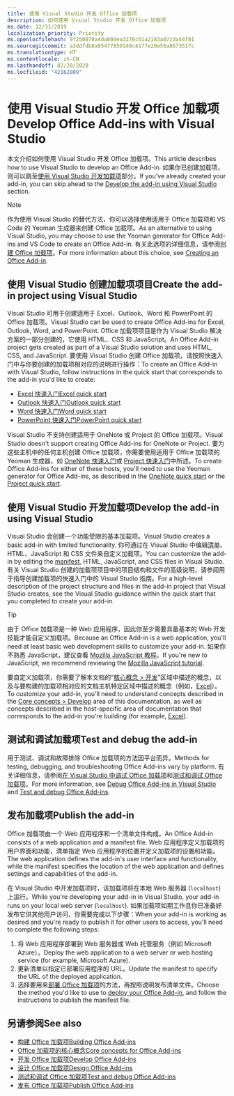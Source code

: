 ```yaml
---
title: 使用 Visual Studio 开发 Office 加载项
description: 如何使用 Visual Studio 开发 Office 加载项
ms.date: 12/31/2019
localization_priority: Priority
ms.openlocfilehash: 9f250078a4da80dea3276c51a2183a072da44f81
ms.sourcegitcommit: a3ddfdb8a95477850148c4177e20e56a8673517c
ms.translationtype: HT
ms.contentlocale: zh-CN
ms.lasthandoff: 02/20/2020
ms.locfileid: "42162809"
---
```

# <a name="develop-office-add-ins-with-visual-studio"></a><span data-ttu-id="b8e53-103">使用 Visual Studio 开发 Office 加载项</span><span class="sxs-lookup"><span data-stu-id="b8e53-103">Develop Office Add-ins with Visual Studio</span></span>

<span data-ttu-id="b8e53-104">本文介绍如何使用 Visual Studio 开发 Office 加载项。</span><span class="sxs-lookup"><span data-stu-id="b8e53-104">This article describes how to use Visual Studio to develop an Office Add-in.</span></span> <span data-ttu-id="b8e53-105">如果你已创建加载项，则可以跳至[使用 Visual Studio 开发加载项](#develop-the-add-in-using-visual-studio)部分。</span><span class="sxs-lookup"><span data-stu-id="b8e53-105">If you've already created your add-in, you can skip ahead to the [Develop the add-in using Visual Studio](#develop-the-add-in-using-visual-studio) section.</span></span>

> [!NOTE]
> <span data-ttu-id="b8e53-106">作为使用 Visual Studio 的替代方法，你可以选择使用适用于 Office 加载项和 VS Code 的 Yeoman 生成器来创建 Office 加载项。</span><span class="sxs-lookup"><span data-stu-id="b8e53-106">As an alternative to using Visual Studio, you may choose to use the Yeoman generator for Office Add-ins and VS Code to create an Office Add-in.</span></span> <span data-ttu-id="b8e53-107">有关此选项的详细信息，请参阅[创建 Office 加载项](../overview/office-add-ins-fundamentals.md#creating-an-office-add-in)。</span><span class="sxs-lookup"><span data-stu-id="b8e53-107">For more information about this choice, see [Creating an Office Add-in](../overview/office-add-ins-fundamentals.md#creating-an-office-add-in).</span></span>

## <a name="create-the-add-in-project-using-visual-studio"></a><span data-ttu-id="b8e53-108">使用 Visual Studio 创建加载项项目</span><span class="sxs-lookup"><span data-stu-id="b8e53-108">Create the add-in project using Visual Studio</span></span>

<span data-ttu-id="b8e53-109">Visual Studio 可用于创建适用于 Excel、Outlook、Word 和 PowerPoint 的 Office 加载项。</span><span class="sxs-lookup"><span data-stu-id="b8e53-109">Visual Studio can be used to create Office Add-ins for Excel, Outlook, Word, and PowerPoint.</span></span> <span data-ttu-id="b8e53-110">Office 加载项项目是作为 Visual Studio 解决方案的一部分创建的，它使用 HTML、CSS 和 JavaScript。</span><span class="sxs-lookup"><span data-stu-id="b8e53-110">An Office Add-in project gets created as part of a Visual Studio solution and uses HTML, CSS, and JavaScript.</span></span> <span data-ttu-id="b8e53-111">要使用 Visual Studio 创建 Office 加载项，请按照快速入门中与你要创建的加载项相对应的说明进行操作：</span><span class="sxs-lookup"><span data-stu-id="b8e53-111">To create an Office Add-in with Visual Studio, follow instructions in the quick start that corresponds to the add-in you'd like to create:</span></span>

- [<span data-ttu-id="b8e53-112">Excel 快速入门</span><span class="sxs-lookup"><span data-stu-id="b8e53-112">Excel quick start</span></span>](../quickstarts/excel-quickstart-jquery.md?tabs=visualstudio)
- [<span data-ttu-id="b8e53-113">Outlook 快速入门</span><span class="sxs-lookup"><span data-stu-id="b8e53-113">Outlook quick start</span></span>](../quickstarts/outlook-quickstart.md?tabs=visualstudio)
- [<span data-ttu-id="b8e53-114">Word 快速入门</span><span class="sxs-lookup"><span data-stu-id="b8e53-114">Word quick start</span></span>](../quickstarts/word-quickstart.md?tabs=visualstudio)
- [<span data-ttu-id="b8e53-115">PowerPoint 快速入门</span><span class="sxs-lookup"><span data-stu-id="b8e53-115">PowerPoint quick start</span></span>](../quickstarts/powerpoint-quickstart.md?tabs=visualstudio)

<span data-ttu-id="b8e53-116">Visual Studio 不支持创建适用于 OneNote 或 Project 的 Office 加载项。</span><span class="sxs-lookup"><span data-stu-id="b8e53-116">Visual Studio doesn't support creating Office Add-ins for OneNote or Project.</span></span> <span data-ttu-id="b8e53-117">要为这些主机中的任何主机创建 Office 加载项，你需要使用适用于 Office 加载项的 Yeoman 生成器，如 [OneNote 快速入门](../quickstarts/onenote-quickstart.md)或 [Project 快速入门](../quickstarts/project-quickstart.md)中所述。</span><span class="sxs-lookup"><span data-stu-id="b8e53-117">To create Office Add-ins for either of these hosts, you'll need to use the Yeoman generator for Office Add-ins, as described in the [OneNote quick start](../quickstarts/onenote-quickstart.md) or the [Project quick start](../quickstarts/project-quickstart.md).</span></span>

## <a name="develop-the-add-in-using-visual-studio"></a><span data-ttu-id="b8e53-118">使用 Visual Studio 开发加载项</span><span class="sxs-lookup"><span data-stu-id="b8e53-118">Develop the add-in using Visual Studio</span></span>

<span data-ttu-id="b8e53-119">Visual Studio 会创建一个功能受限的基本加载项。</span><span class="sxs-lookup"><span data-stu-id="b8e53-119">Visual Studio creates a basic add-in with limited functionality.</span></span> <span data-ttu-id="b8e53-120">你可通过在 Visual Studio 中编辑[清单](add-in-manifests.md)、HTML、JavaScript 和 CSS 文件来自定义加载项。</span><span class="sxs-lookup"><span data-stu-id="b8e53-120">You can customize the add-in by editing the [manifest](add-in-manifests.md), HTML, JavaScript, and CSS files in Visual Studio.</span></span> <span data-ttu-id="b8e53-121">有关 Visual Studio 创建的加载项项目中的项目结构和文件的高级说明，请参阅用于指导创建加载项的快速入门中的 Visual Studio 指南。</span><span class="sxs-lookup"><span data-stu-id="b8e53-121">For a high-level description of the project structure and files in the add-in project that Visual Studio creates, see the Visual Studio guidance within the quick start that you completed to create your add-in.</span></span> 

> [!TIP]
> <span data-ttu-id="b8e53-122">由于 Office 加载项是一种 Web 应用程序，因此你至少需要具备基本的 Web 开发技能才能自定义加载项。</span><span class="sxs-lookup"><span data-stu-id="b8e53-122">Because an Office Add-in is a web application, you'll need at least basic web development skills to customize your add-in.</span></span> <span data-ttu-id="b8e53-123">如果你不熟悉 JavaScript，建议查看 [Mozilla JavaScript 教程](https://developer.mozilla.org/docs/Web/JavaScript/Guide/Introduction)。</span><span class="sxs-lookup"><span data-stu-id="b8e53-123">If you're new to JavaScript, we recommend reviewing the [Mozilla JavaScript tutorial](https://developer.mozilla.org/docs/Web/JavaScript/Guide/Introduction).</span></span>

<span data-ttu-id="b8e53-124">要自定义加载项，你需要了解本文档的“[核心概念 > 开发](develop-overview.md)”区域中描述的概念，以及与要构建的加载项相对应的文档主机特定区域中描述的概念（例如，[Excel](../excel/index.md)）。</span><span class="sxs-lookup"><span data-stu-id="b8e53-124">To customize your add-in, you'll need to understand concepts described in the [Core concepts > Develop](develop-overview.md) area of this documentation, as well as concepts described in the host-specific area of documentation that corresponds to the add-in you're building (for example, [Excel](../excel/index.md)).</span></span> 

## <a name="test-and-debug-the-add-in"></a><span data-ttu-id="b8e53-125">测试和调试加载项</span><span class="sxs-lookup"><span data-stu-id="b8e53-125">Test and debug the add-in</span></span>

<span data-ttu-id="b8e53-126">用于测试、调试和故障排除 Office 加载项的方法因平台而异。</span><span class="sxs-lookup"><span data-stu-id="b8e53-126">Methods for testing, debugging, and troubleshooting Office Add-ins vary by platform.</span></span> <span data-ttu-id="b8e53-127">有关详细信息，请参阅[在 Visual Studio 中调试 Office 加载项](debug-office-add-ins-in-visual-studio.md)和[测试和调试 Office 加载项](../testing/test-debug-office-add-ins.md)。</span><span class="sxs-lookup"><span data-stu-id="b8e53-127">For more information, see [Debug Office Add-ins in Visual Studio](debug-office-add-ins-in-visual-studio.md) and [Test and debug Office Add-ins](../testing/test-debug-office-add-ins.md).</span></span>

## <a name="publish-the-add-in"></a><span data-ttu-id="b8e53-128">发布加载项</span><span class="sxs-lookup"><span data-stu-id="b8e53-128">Publish the add-in</span></span>

<span data-ttu-id="b8e53-129">Office 加载项由一个 Web 应用程序和一个清单文件构成。</span><span class="sxs-lookup"><span data-stu-id="b8e53-129">An Office Add-in consists of a web application and a manifest file.</span></span> <span data-ttu-id="b8e53-130">Web 应用程序定义加载项的用户界面和功能，清单指定 Web 应用程序的位置并定义加载项的设置和功能。</span><span class="sxs-lookup"><span data-stu-id="b8e53-130">The web application defines the add-in's user interface and functionality, while the manifest specifies the location of the web application and defines settings and capabilities of the add-in.</span></span>

<span data-ttu-id="b8e53-131">在 Visual Studio 中开发加载项时，该加载项将在本地 Web 服务器 (`localhost`) 上运行。</span><span class="sxs-lookup"><span data-stu-id="b8e53-131">While you're developing your add-in in Visual Studio, your add-in runs on your local web server (`localhost`).</span></span> <span data-ttu-id="b8e53-132">如果加载项如期工作且你已准备好发布它供其他用户访问，你需要完成以下步骤：</span><span class="sxs-lookup"><span data-stu-id="b8e53-132">When your add-in is working as desired and you're ready to publish it for other users to access, you'll need to complete the following steps:</span></span>

1. <span data-ttu-id="b8e53-133">将 Web 应用程序部署到 Web 服务器或 Web 托管服务（例如 Microsoft Azure）。</span><span class="sxs-lookup"><span data-stu-id="b8e53-133">Deploy the web application to a web server or web hosting service (for example, Microsoft Azure).</span></span>
2. <span data-ttu-id="b8e53-134">更新清单以指定已部署应用程序的 URL。</span><span class="sxs-lookup"><span data-stu-id="b8e53-134">Update the manifest to specify the URL of the deployed application.</span></span> 
3. <span data-ttu-id="b8e53-135">选择要用来[部署 Office 加载项](../publish/publish.md)的方法，再按照说明发布清单文件。</span><span class="sxs-lookup"><span data-stu-id="b8e53-135">Choose the method you'd like to use to [deploy your Office Add-in](../publish/publish.md), and follow the instructions to publish the manifest file.</span></span>

## <a name="see-also"></a><span data-ttu-id="b8e53-136">另请参阅</span><span class="sxs-lookup"><span data-stu-id="b8e53-136">See also</span></span>

- [<span data-ttu-id="b8e53-137">构建 Office 加载项</span><span class="sxs-lookup"><span data-stu-id="b8e53-137">Building Office Add-ins</span></span>](../overview/office-add-ins-fundamentals.md)
- [<span data-ttu-id="b8e53-138">Office 加载项的核心概念</span><span class="sxs-lookup"><span data-stu-id="b8e53-138">Core concepts for Office Add-ins</span></span>](../overview/core-concepts-office-add-ins.md)
- [<span data-ttu-id="b8e53-139">开发 Office 加载项</span><span class="sxs-lookup"><span data-stu-id="b8e53-139">Develop Office Add-ins</span></span>](../develop/develop-overview.md)
- [<span data-ttu-id="b8e53-140">设计 Office 加载项</span><span class="sxs-lookup"><span data-stu-id="b8e53-140">Design Office Add-ins</span></span>](../design/add-in-design.md)
- [<span data-ttu-id="b8e53-141">测试和调试 Office 加载项</span><span class="sxs-lookup"><span data-stu-id="b8e53-141">Test and debug Office Add-ins</span></span>](../testing/test-debug-office-add-ins.md)
- [<span data-ttu-id="b8e53-142">发布 Office 加载项</span><span class="sxs-lookup"><span data-stu-id="b8e53-142">Publish Office Add-ins</span></span>](../publish/publish.md)